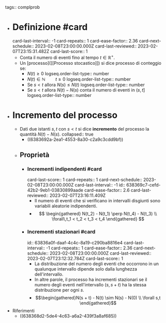 tags:: complprob

- # Definizione #card
  card-last-interval:: -1
  card-repeats:: 1
  card-ease-factor:: 2.36
  card-next-schedule:: 2023-02-08T23:00:00.000Z
  card-last-reviewed:: 2023-02-07T23:15:31.482Z
  card-last-score:: 1
	- Conta il numero di eventi fino al tempo $t \in \mathbb{R}^+$.
	- Un [processo]([[Processo stocastico]]) si dice processo di conteggio se:
		- $N(t) \ge 0$
		  logseq.order-list-type:: number
		- $N(t) \in \mathbb{N} \quad\quad t \ge 0$
		  logseq.order-list-type:: number
		- Se $s < t$ allora $N(s) \le N(t)$
		  logseq.order-list-type:: number
		- Se $s < t$ allora $N(t) - N(s)$ conta il numero di eventi in $(s, t]$
		  logseq.order-list-type:: number
- # Incremento del processo
	- Dati due istanti $s, t$ con $s < t$ si dice **incremento** del processo la quantità $N(t) - N(s)$.
	  collapsed:: true
		- ((6383692a-2ea1-4553-8a30-c2a9c3cdd9bf))
	- ## Proprietà
		- ### Incrementi indipendenti #card
		  card-last-score:: 1
		  card-repeats:: 1
		  card-next-schedule:: 2023-02-08T23:00:00.000Z
		  card-last-interval:: -1
		  id:: 638369c7-cefd-42b2-9eb1-03830899aade
		  card-ease-factor:: 2.6
		  card-last-reviewed:: 2023-02-07T23:16:11.409Z
			- Il numero di eventi che si verificano in intervalli disgiunti sono variabili aleatorie indipendenti.
			- $$
			  \begin{gathered}
			  N(t_2) - N(t_1) \perp N(t_4) - N(t_3) \\
			  \forall\,t_1 < t_2 < t_3 < t_4
			  \end{gathered}
			  $$
		- ### Incrementi stazionari #card
		  id:: 63836a0f-daaf-4c4c-8a19-c290ba8816e4
		  card-last-interval:: -1
		  card-repeats:: 1
		  card-ease-factor:: 2.36
		  card-next-schedule:: 2023-02-08T23:00:00.000Z
		  card-last-reviewed:: 2023-02-07T23:12:32.784Z
		  card-last-score:: 1
			- La distribuzione del numero degli eventi che occorrono in un qualunque intervallo dipende solo dalla lunghezza dell'intervallo.
			- In altre parole, il processo ha incrementi stazionari se il numero degli eventi nell'intervallo $(s, s + t)$ ha la stessa distribuzione per ogni $s$.
			- $$\begin{gathered}N(s + t) - N(t) \sim N(s) - N(0) \\ \forall s,t \end{gathered}$$
- Riferimenti
	- ((638368d2-5de4-4c63-a6a2-439f3a8af685))